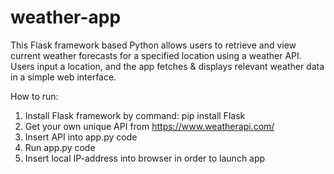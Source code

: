 # weather-app
This Flask framework based Python allows users to retrieve and view current weather forecasts for a specified location using a weather API. Users input a location, and the app fetches &amp; displays relevant weather data in a simple web interface.

How to run:
  1. Install Flask framework by command: pip install Flask
  2. Get your own unique API from https://www.weatherapi.com/
  3. Insert API into app.py code
  4. Run app.py code
  5. Insert local IP-address into browser in order to launch app
